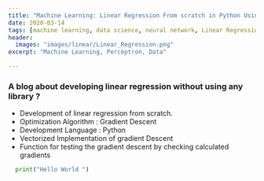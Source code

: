 ```yaml
---
title: "Machine Learning: Linear Regression From scratch in Python Using Gradient Descent "
date: 2020-03-14
tags: [machine learning, data science, neural network, Linear Regression ]
header:
  images: "images/linear/Linear_Regression.png"
excerpt: "Machine Learning, Perceptron, Data"

---
```



### A blog about developing linear regression without using any library ?




- Development of linear regression from scratch.
- Optimization Algorithm : Gradient Descent
- Development Language : Python
- Vectorized Implementation of gradient Descent
- Function for testing the gradient descent by checking calculated gradients




```python
  print("Hello World ")
```
